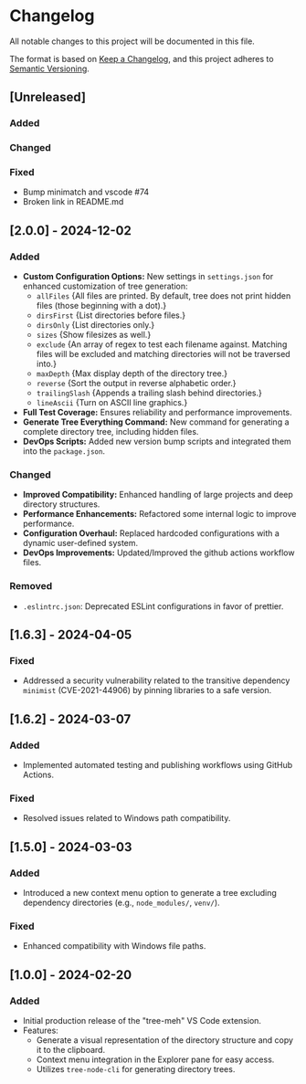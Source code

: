 # Changelog

All notable changes to this project will be documented in this file.

The format is based on [Keep a Changelog](https://keepachangelog.com/en/1.1.0/),
and this project adheres to [Semantic Versioning](https://semver.org/spec/v2.0.0.html).

## [Unreleased]

### Added
### Changed
### Fixed 

- Bump minimatch and vscode #74
- Broken link in README.md

## [2.0.0] - 2024-12-02

### Added

- **Custom Configuration Options:** New settings in `settings.json` for enhanced customization of tree generation:
  - `allFiles` {All files are printed. By default, tree does not print hidden files (those beginning with a dot).}
  - `dirsFirst` {List directories before files.}
  - `dirsOnly` {List directories only.}
  - `sizes` {Show filesizes as well.}
  - `exclude` {An array of regex to test each filename against. Matching files will be excluded and matching directories will not be traversed into.}
  - `maxDepth` {Max display depth of the directory tree.}
  - `reverse` {Sort the output in reverse alphabetic order.}
  - `trailingSlash` {Appends a trailing slash behind directories.}
  - `lineAscii` {Turn on ASCII line graphics.}
- **Full Test Coverage:** Ensures reliability and performance improvements.
- **Generate Tree Everything Command:** New command for generating a complete directory tree, including hidden files.
- **DevOps Scripts:** Added new version bump scripts and integrated them into the `package.json`.

### Changed

- **Improved Compatibility:** Enhanced handling of large projects and deep directory structures.
- **Performance Enhancements:** Refactored some internal logic to improve performance.
- **Configuration Overhaul:** Replaced hardcoded configurations with a dynamic user-defined system.
- **DevOps Improvements:** Updated/Improved the github actions workflow files.

### Removed

- `.eslintrc.json`: Deprecated ESLint configurations in favor of prettier.

## [1.6.3] - 2024-04-05

### Fixed

- Addressed a security vulnerability related to the transitive dependency `minimist` (CVE-2021-44906) by pinning libraries to a safe version.

## [1.6.2] - 2024-03-07

### Added

- Implemented automated testing and publishing workflows using GitHub Actions.

### Fixed

- Resolved issues related to Windows path compatibility.

## [1.5.0] - 2024-03-03

### Added

- Introduced a new context menu option to generate a tree excluding dependency directories (e.g., `node_modules/`, `venv/`).

### Fixed

- Enhanced compatibility with Windows file paths.

## [1.0.0] - 2024-02-20

### Added

- Initial production release of the "tree-meh" VS Code extension.
- Features:
  - Generate a visual representation of the directory structure and copy it to the clipboard.
  - Context menu integration in the Explorer pane for easy access.
  - Utilizes `tree-node-cli` for generating directory trees.
